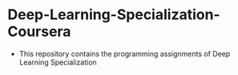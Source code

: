 # Deep-Learning-Specialization-Coursera

* This repository contains the programming assignments of Deep Learning Specialization 
 
